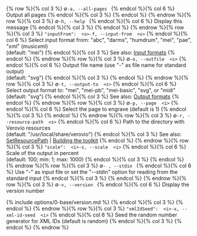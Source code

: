 {% row %}{% col 3 %} <span class="lang1">∅</span><span class="lang2">`-a, --all-pages `</span> {% endcol %}{% col 6 %} Output all pages {% endcol %}{% col 3 %}  {% endcol %}
{% endrow %}{% row %}{% col 3 %} <span class="lang1">∅</span><span class="lang2">`-h, --help `</span> {% endcol %}{% col 6 %} Display this message {% endcol %}{% col 3 %}  {% endcol %}
{% endrow %}{% row %}{% col 3 %} <span class="lang1">`"inputFrom":  <s>`</span><span class="lang2">`-f, --input-from  <s>`</span> {% endcol %}{% col 6 %} Select input format from: &quot;abc&quot;, &quot;darms&quot;, &quot;humdrum&quot;, &quot;mei&quot;, &quot;pae&quot;, &quot;xml&quot; (musicxml)<br/>(default: "mei") {% endcol %}{% col 3 %} See also: [Input formats](/toolkit-reference/input-formats.html) {% endcol %}
{% endrow %}{% row %}{% col 3 %} <span class="lang1">∅</span><span class="lang2">`-o, --outfile  <s>`</span> {% endcol %}{% col 6 %} Output file name (use &quot;-&quot; as file name for standard output)<br/>(default: "svg") {% endcol %}{% col 3 %}  {% endcol %}
{% endrow %}{% row %}{% col 3 %} <span class="lang1">∅</span><span class="lang2">`-t, --output-to  <s>`</span> {% endcol %}{% col 6 %} Select output format to: &quot;mei&quot;, &quot;mei-pb&quot;, &quot;mei-basic&quot;, &quot;svg&quot;, or &quot;midi&quot;<br/>(default: "svg") {% endcol %}{% col 3 %} See also: [Output formats](/toolkit-reference/output-formats.html) {% endcol %}
{% endrow %}{% row %}{% col 3 %} <span class="lang1">∅</span><span class="lang2">`-p, --page  <i>`</span> {% endcol %}{% col 6 %} Select the page to engrave (default is 1) {% endcol %}{% col 3 %}  {% endcol %}
{% endrow %}{% row %}{% col 3 %} <span class="lang1">∅</span><span class="lang2">`-r, --resource-path  <s>`</span> {% endcol %}{% col 6 %} Path to the directory with Verovio resources<br/>(default: "/usr/local/share/verovio") {% endcol %}{% col 3 %} See also: [SetResourcePath](/toolkit-reference/toolkit-methods.html#setresourcepath) \| [Building the toolkit](/installing-or-building-from-sources/python.html#building-the-toolkit) {% endcol %}
{% endrow %}{% row %}{% col 3 %} <span class="lang1">`"scale":  <i>`</span><span class="lang2">`-s, --scale  <i>`</span> {% endcol %}{% col 6 %} Scale of the output in percent<br/>(default: 100; min: 1; max: 1000) {% endcol %}{% col 3 %}  {% endcol %}
{% endrow %}{% row %}{% col 3 %} <span class="lang1">∅</span><span class="lang2">`- , --stdin `</span> {% endcol %}{% col 6 %} Use &quot;-&quot; as input file or set the &quot;--stdin&quot; option for reading from the standard input {% endcol %}{% col 3 %}  {% endcol %}
{% endrow %}{% row %}{% col 3 %} <span class="lang1">∅</span><span class="lang2">`-v, --version `</span> {% endcol %}{% col 6 %} Display the version number

{% include options/0-base/version.md %} {% endcol %}{% col 3 %}  {% endcol %}
{% endrow %}{% row %}{% col 3 %} <span class="lang1">`"xmlIdSeed":  <i>`</span><span class="lang2">`-x, --xml-id-seed  <i>`</span> {% endcol %}{% col 6 %} Seed the random number generator for XML IDs (default is random) {% endcol %}{% col 3 %}  {% endcol %}
{% endrow %}